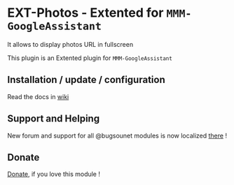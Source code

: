 # EXT-Photos - Extented for `MMM-GoogleAssistant`


It allows to display photos URL in fullscreen

This plugin is an Extented plugin for `MMM-GoogleAssistant`<br>

## Installation / update / configuration

Read the docs in [wiki](https://wiki.bugsounet.fr/EXT-Photos)

## Support and Helping
New forum and support for all @bugsounet modules is now localized [there](https://forum.bugsounet.fr) !
 
## Donate
 [Donate](https://www.paypal.com/cgi-bin/webscr?cmd=_s-xclick&hosted_button_id=TTHRH94Y4KL36&source=url), if you love this module !
